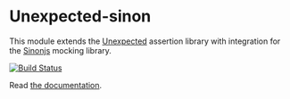 # Unexpected-sinon

This module extends the
[Unexpected](https://github.com/unexpectedjs/unexpected) assertion
library with integration for the [Sinonjs](http://sinonjs.org/)
mocking library.

[![Build Status](https://travis-ci.org/unexpectedjs/unexpected-sinon.svg?branch=master)](https://travis-ci.org/unexpectedjs/unexpected-sinon)

Read [the documentation](https://unexpectedjs.github.io/unexpected-sinon/).
